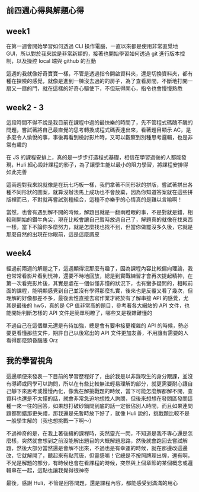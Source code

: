 ## 前四週心得與解題心得

## week1
在第一週會開始學習如何透過 CLI 操作電腦，一直以來都是使用非常直覺地 GUI，所以對於我來說是非常新穎的，接著也開始學習如何透過 git 進行版本控制，以及操控 local 端與 github 的互動

這週的我就像好奇寶寶一樣，不管是透過指令開啟資料夾，還是切換資料夾，都有種在探險的感覺，就像是進到一棟沒去過的的房子，為了查看房間，不斷地打開一扇又一扇的門，就在這樣的好奇心驅使下，不但玩得開心，指令也會慢慢熟悉

## week2 - 3
這段時間不得不說是我目前在課程中過的最快樂的時間了，先不管程式碼醜不醜的問題，嘗試著將自己最直覺的思考轉換成程式碼表達出來，看著題目顯示 AC，是多麼令人愉悅的事，事後再看到檢討影片時，又可以觀察到別種思考邏輯，也是非常有趣的

在 JS 的課程安排上，真的是一步步打造程式基礎，相信在學習過後的人都能發現，Huli 細心設計課程的影子，為了讓學生能以最小的阻力學習，將課程安排得如此完善

這兩週對我來說就像是在玩七巧板一樣，我們拿著不同形狀的拼版，嘗試著拼出各種不同形狀的圖案，就算沒辦法馬上成功也不會放棄，因為你知道答案就在這些拼版裡而已，不對就再嘗試別種組合，這種不亦樂乎的心情真的是難以言喻啊！

當然，也會有遇到解不開的時候，解題目就是一翻兩瞪眼的事，不是對就是錯，相較剛開始的鑽牛角尖，現在比較會讓自己暫時放過自己了，解題真的就像在找東西一樣，當下不論你多麼努力，就是怎麼找也找不到，但當你做罷沒多久後，它就是那麼自然的出現在你眼前，這是這麼調皮

## week4
經過前兩週的解題之下，這週顯得沒那麼有趣了，因為課程內容比較偏向理論，我也常常看影片看到恍神，還要不時地回放，總是到實戰練習才會再次提起精神，在第一次看完影片後，其實是處在一個似懂非懂的狀況下，也有蠻多疑問的，相較前面的課程，能明顯感覺到自己並沒有學得那麼扎實，後來也是反覆又看了幾次，但理解的好像都差不多，最後索性直接去寫作業才終於有了解串接 API 的感覺，尤其是最後的 hw5，真的是 CP 值非常高的題目，參考著各大網站的 API 文件，也能開始判斷怎樣的 API 文件是簡單明瞭了，哪些又是複雜難懂的

不過自己在這個單元還是有待加強，總是會有要串接更複雜的 API 的時候，勢必要更看懂那些文件，期許自己以後寫出的 API 文件更加友善，不用讓有需要的人看得那麼頭昏腦脹 Orz

## 我的學習視角
這邊順便來發表一下目前的學習歷程好了，由於我是以非錄取生的身分跟課，並沒有導師或同學可以詢問，所以在有些比較無法輕易理解的部分，就更需要耐心讓自己靜下來思考或慢慢內化，像我在解挑戰題的時候，當下可能怎麼解都解不開，查資料也還是不太懂的話，就會非常急迫地想找人詢問，但後來想想在發問區發問這種一來一往的回答，如果想打破砂鍋問到底的話一定很佔別人時間，而且如果連問題都問錯那更失禮，那我還是先暫時放下好了，就像 Huli 說的，挑戰題比較不是一般學生解的（我也想挑戰一下啊～）

不過神奇的是，在我上著後續的課程時，突然靈光一閃，不知道是我不專心還是怎麼樣，突然就會想到之前沒能解出題目的大概解題思路，然後就會跑回去嘗試解題，然後大部分當然還是會解不出來，不過也是有幸運的時候，就在那邊改這邊改，它就解開了，聽起來有點荒唐，但靈感嘛！它總是不按照牌理出牌，還有啊，不光是解題的部分，有時候也會在看課程的時候，突然與上個章節的某個概念或邏輯串在一起，這點也讓我覺得很神奇

最後，感謝 Huli，不管是回答問題，還是課程內容，都能感受到滿滿的用心
